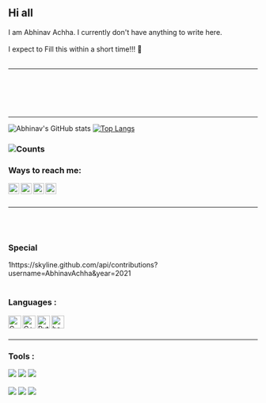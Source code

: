 ## Hi all 

I am Abhinav Achha. I currently don't have anything to write here. 
<br></br>
I expect to Fill this within a short time!!! 🙂
<br></br>

---

<br></br>
<br></br>

---

![Abhinav's GitHub stats](https://github-readme-stats.vercel.app/api?username=AbhinavAchha&count_private=true&theme=midnight-purple)
[![Top Langs](https://github-readme-stats.vercel.app/api/top-langs/?username=AbhinavAchha&langs_count=8)]((https://github.com/anuraghazra/github-readme-stats))

### ![Counts](https://komarev.com/ghpvc/?username=AbhinavAchha&color=red&style=flat-square&label=Profile+Visits)

### Ways to reach me:
[<img align="left" alt="AbhinavAchha | Telegram" width="22px" src="https://i.imgur.com/6BBu5v3.png" />](https://www.telegram.me/ABH_i_NAV)
[<img align="left" alt="AbhinavAchha | Instagram" width="22px" src="https://i.imgur.com/zTSjHxi.png" />](https://www.instagram.com/_.abhi_nav.__)
[<img align="left" alt="AbhinavAchha | Twitter" width="22px" src="https://github.com/WaylonWalker/WaylonWalker/blob/main/icon/twitter.png" />](https://www.twitter.com/AbhinavAchha2)
[<img align="left" alt="AbhinavAchha | Linkedin" width="22px" src="https://github.com/WaylonWalker/WaylonWalker/blob/main/icon/linkedin.png" />](https://www.linkedin.com/in/abhinav-achha)
<br></br>

---

<br></br>
### Special
1https://skyline.github.com/api/contributions?username=AbhinavAchha&year=2021
<br></br>


### Languages :
[<img align="left" alt="C" width="26px" src="https://cdn.jsdelivr.net/npm/simple-icons@3.10.0/icons/c.svg"/>](C)
[<img align="left" alt="C++" width="26px" src="https://cdn.jsdelivr.net/npm/simple-icons@3.10.0/icons/cplusplus.svg"/>](C++)
[<img align="left" alt="Python" width="26px" src="https://cdn.jsdelivr.net/npm/simple-icons@3.10.0/icons/python.svg"/>](Python)
[<img align="left" alt="bash" width="26px" src="https://cdn.jsdelivr.net/npm/simple-icons@3.10.0/icons/gnubash.svg"/>](Bash)
<br></br>


---

### Tools :
![](https://img.shields.io/badge/OS-Ubuntu-informational?style=flat&logo=linux&logoColor=white&color=f71d05)
![](https://img.shields.io/badge/Editor-Neovim-informational?style=flat&logo=Neovim&logoColor=white&color=f71d05)
![](https://img.shields.io/badge/Shell-Zsh-informational?style=flat&logo=gnu-zsh&logoColor=white&color=f71d05)
<br></br>
![](https://img.shields.io/badge/DE-KDE-informational?style=flat&logo=KDE&logoColor=white&color=f71d05)
![](https://img.shields.io/badge/Terminal-Alacritty-informational?style=flat&logo=Windows-Terminal&logoColor=white&color=f71d05)
![](https://img.shields.io/badge/Device-Android-informational?style=flat&logo=Android&logoColor=white&color=f71d05)





